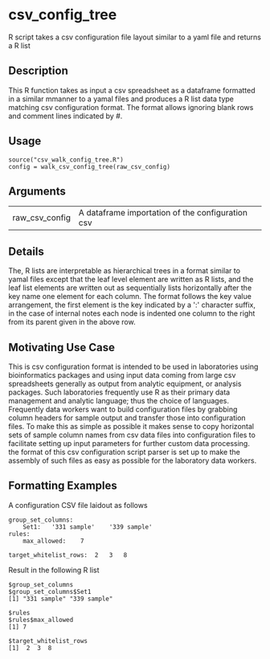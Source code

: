 # csv_config_tree
R script takes a csv configuration file layout similar to a yaml file and returns a R list

## Description
This R function takes as input a csv spreadsheet as a dataframe formatted in a similar mmanner to
a yamal files and produces a R list data type matching csv configuration format. The format allows
ignoring blank rows and comment lines indicated by #. 


## Usage
```
source("csv_walk_config_tree.R")
config = walk_csv_config_tree(raw_csv_config)
```
## Arguments

| |  |
| ---------------- | --------- |
| raw_csv_config | A dataframe importation of the configuration csv  |

## Details
The, R lists are interpretable as hierarchical trees in a format similar to yamal files except that the leaf level element are written as R lists, and the leaf list elements are written out as sequentially lists horizontally after the key name one element for each column. The format follows the key
value arrangement, the first element is the key indicated by a ':' character suffix, in the case of internal notes each node is indented one column to the right from its parent given
in the above row.

## Motivating Use Case
This is csv configuration format is intended to be used in laboratories using bioinformatics packages and using input data coming from large csv spreadsheets generally as output from analytic equipment, or analysis packages. Such laboratories frequently use R as their primary data management and analytic language; thus the choice of languages. Frequently data workers want to build configuration files by grabbing column headers for sample output and transfer those into configuration files. To make this as simple as possible it makes sense to copy horizontal sets of sample column names from csv data files into configuration files to facilitate setting up input parameters for further custom data processing. the format of this csv configuration script parser is set up to make the assembly of such files as easy as possible for the laboratory data workers.

## Formatting Examples

A configuration CSV file laidout as follows

```
group_set_columns:			
	Set1:	'331 sample'	'339 sample'		
rules:	
	max_allowed: 	7	
					
target_whitelist_rows:	2	3	8
```

Result in the following R list
```
$group_set_columns
$group_set_columns$Set1
[1] "331 sample" "339 sample"

$rules
$rules$max_allowed
[1] 7

$target_whitelist_rows
[1]  2  3  8 
```
